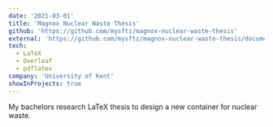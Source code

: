 ```yaml
---
date: '2021-03-01'
title: 'Magnox Nuclear Waste Thesis'
github: 'https://github.com/mysftz/magnox-nuclear-waste-thesis'
external: 'https://github.com/mysftz/magnox-nuclear-waste-thesis/document/main.pdf'
tech:
  - LaTeX
  - Overleaf
  - pdflatex
company: 'University of Kent'
showInProjects: true
---
```


My bachelors research LaTeX thesis to design a new container for nuclear waste.
